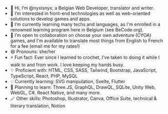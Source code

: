 - 👋 Hi, I’m @nyxisnyx, a Belgian Web Developer, translator and writer. 
- 👀 I’m interested in front-end technologies as well as web-oriented solutions to develop games and apps.
- 🌱 I’m currently learning many techs and languages, as I'm enrolled in a renowned learning program here in Belgium (see BeCode.org).
- 💞️ I’m open to collaboration on choose your own adventure (CYOA) games, and I'm available to translate most things from English to French for a fee (email me for my rates!)
- 😄 Pronouns: she/her
- ⚡ Fun fact: Ever since I learned to crochet, I've taken to doing it while I walk to and from work. I love keeping my hands busy.
- ✨ Proficient with: HTML, CSS, SASS, Tailwind, Bootstrap, JavaScript, TypeScript, React, PHP, MySQL
- 💡 Currently learning: SVG manipulation, Svelte, Flutter
- 🔭 Planning to learn: Three.JS, GraphQL, DrawQL, SQLite, Unity Web, WebGL, C#, React Native, and many more.
- 🪄 Other skills: Photoshop, Illustrator, Canva, Office Suite, technical & literary translation, Notion

<!---
nyxisnyx/nyxisnyx is a ✨ special ✨ repository because its `README.md` (this file) appears on your GitHub profile.
You can click the Preview link to take a look at your changes.
--->

